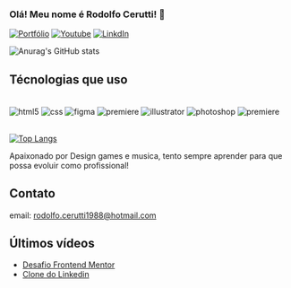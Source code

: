 
### Olá! Meu nome é Rodolfo Cerutti! 👋

[![Portfólio](https://img.shields.io/badge/-Behance-blue?style=for-the-badge&logo=behance&logoColor=white)](https://www.behance.net/rodolfocerutti1)
[![Youtube](https://img.shields.io/badge/YouTube-FF0000?style=for-the-badge&logo=youtube&logoColor=white)](https://www.youtube.com/channel/UCXEj7v5iPmehTBVIP6WEqSg)
[![LinkdIn](https://img.shields.io/badge/LinkedIn-0077B5?style=for-the-badge&logo=linkedin&logoColor=white)](https://www.linkedin.com/in/rodolfo-cerutti-72014563/)

![Anurag's GitHub stats](https://github-readme-stats.vercel.app/api?username=rodolfocerutti&show_icons=true&theme=dracula)

## Técnologias que uso

<div style="display: inline_block"></br>
    <img align="center" alt="html5" src="https://img.shields.io/badge/HTML5-E34F26?style=for-the-badge&logo=html5&logoColor=white"/>
    <img align="center" alt="css" src="https://img.shields.io/badge/CSS3-1572B6?style=for-the-badge&logo=css3&logoColor=white"/>
    <img align="center" alt="figma" src="https://img.shields.io/badge/Figma-F24E1E?style=for-the-badge&logo=figma&logoColor=white"/>
    <img align="center" alt="premiere" src="https://img.shields.io/badge/blender-%23F5792A.svg?style=for-the-badge&logo=blender&logoColor=white"/>
    <img align="center" alt="illustrator" src="https://aleen42.github.io/badges/src/illustrator.svg"/>
    <img align="center" alt="photoshop" src="https://aleen42.github.io/badges/src/photoshop.svg"/>
    <img align="center" alt="premiere" src="https://aleen42.github.io/badges/src/premiere.svg"/>
</div></br>

[![Top Langs](https://github-readme-stats.vercel.app/api/top-langs/?username=rodolfocerutti&layout=compact)](https://github.com/anuraghazra/github-readme-stats)

Apaixonado por Design games e musica, tento sempre aprender para que possa evoluir como profissional!

## Contato

email: rodolfo.cerutti1988@hotmail.com

## Últimos vídeos

- [Desafio Frontend Mentor](https://www.youtube.com/watch?v=80bYv3k5zAY&ab_channel=RodolfoCerutti-Designer)</br>
- [Clone do Linkedin](https://www.youtube.com/watch?v=QrR6lymN6Uw&t=269s&ab_channel=RodolfoCerutti-Designer)</br>
